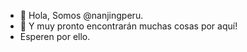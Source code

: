 - 👋 Hola, Somos @nanjingperu.
- 👀 Y muy pronto encontrarán muchas cosas por aquí!
- Esperen por ello.

